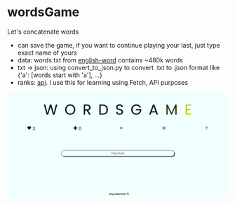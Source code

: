 # wordsGame
Let's concatenate words

- can save the game, if you want to continue playing your last, just type exact name of yours
- data: words.txt from [english-word](https://github.com/dwyl/english-words) contains ~480k words
- txt -> json: using convert_to_json.py to convert .txt to .json format like {'a': [words start with 'a'], ...}
- ranks: [api](https://retool.com/api-generator/). I use this for learning using Fetch, API purposes

![](https://github.com/whynotkimhari/wordsGame/blob/main/img/img.png)
